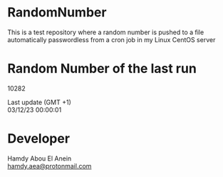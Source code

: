 # RandomNumber    
This is a test repository where a random number is pushed to a file automatically passwordless from a cron job in my Linux CentOS server    
# Random Number of the last run   
10282
      
Last update (GMT +1)    
03/12/23 00:00:01
# Developer    
Hamdy Abou El Anein   
hamdy.aea@protonmail.com
